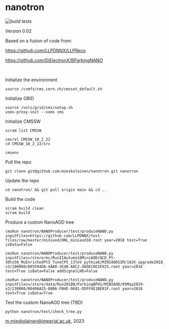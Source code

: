 # nanotron

![build tests](https://travis-ci.org/mieskolainen/nanotron.svg?branch=master)

Version 0.02

Based on a fusion of code from:

https://github.com/LLPDNNX/LLPReco

https://github.com/DiElectronX/BParkingNANO

</br>

Initialize the environment
```
source /cvmfs/cms.cern.ch/cmsset_default.sh
```

Initialize GRID
```
source /vols/grid/cms/setup.sh
voms-proxy-init --voms cms
```

Initialize CMSSW
```
scram list CMSSW

cmsrel CMSSW_10_2_22
cd CMSSW_10_2_22/src

cmsenv
```

Pull the repo
```
git clone git@github.com:mieskolainen/nanotron.git nanotron
```

Update the repo
```
cd nanotron/ && git pull origin main && cd ..
```

Build the code
```
scram build clean
scram build
```

Produce a custom NanoAOD tree
```
cmsRun nanotron/NANOProducer/test/produceNANO.py inputFiles=https://github.com/LLPDNNX/test-files/raw/master/miniaod/HNL_miniaod18.root year=2018 test=True isData=False

cmsRun nanotron/NANOProducer/test/produceNANO.py inputFiles=/store/mc/RunIIAutumn18MiniAOD/QCD_Pt-30to50_MuEnrichedPt5_TuneCP5_13TeV_pythia8/MINIAODSIM/102X_upgrade2018_realistic_v15-v3/100000/005594DA-4AA0-3E48-A8C2-46DECDE2E925.root year=2018 test=True isData=False addSignalLHE=False

cmsRun nanotron/NANOProducer/test/produceNANO.py inputFiles=/store/data/Run2018B/ParkingBPH1/MINIAOD/05May2019-v2/230000/00496A25-08B6-FB4E-9681-D5FF4E1BE81F.root year=2018 test=True isData=True
```

Test the custom NanoAOD tree (TBD)
```
python nanotron/test/check_tree.py
```


m.mieskolainen@imperial.ac.uk, 2023
